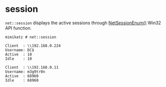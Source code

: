 # session

`net::session` displays the active sessions through [NetSessionEnum()](https://web.archive.org/web/20201201223201/https://docs.microsoft.com/en-us/windows/win32/api/lmshare/nf-lmshare-netsessionenum) Win32 API function.

```
mimikatz # net::session

Client  : \\192.168.0.224
Username: DC$
Active  : 10
Idle    : 10

Client  : \\192.168.0.11
Username: m3g9tr0n
Active  : 68960
Idle    : 68960
```
